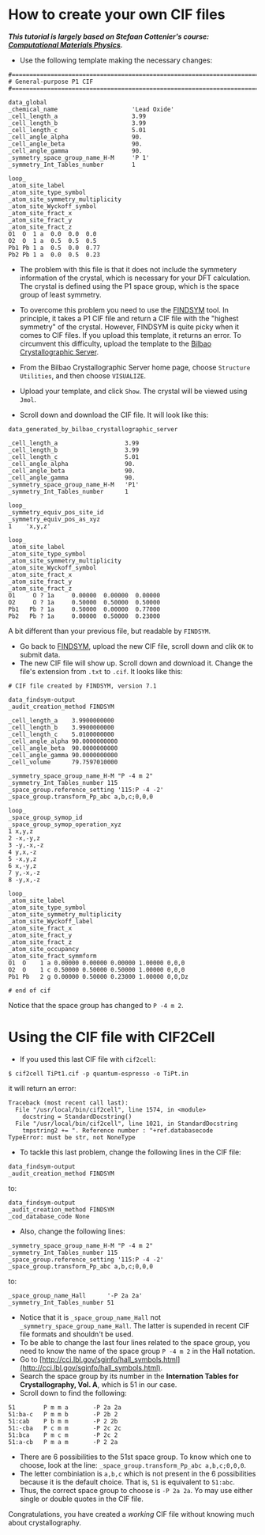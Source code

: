 # How to create your own CIF files
***This tutorial is largely based on Stefaan Cottenier's course: [Computational Materials Physics](https://compmatphys.epotentia.com/).***
- Use the following template making the necessary changes:
```
#===============================================================================
# General-purpose P1 CIF
#===============================================================================

data_global
_chemical_name                     'Lead Oxide'
_cell_length_a                     3.99
_cell_length_b                     3.99
_cell_length_c                     5.01
_cell_angle_alpha                  90.
_cell_angle_beta                   90.
_cell_angle_gamma                  90.
_symmetry_space_group_name_H-M     'P 1'
_symmetry_Int_Tables_number        1

loop_
_atom_site_label
_atom_site_type_symbol
_atom_site_symmetry_multiplicity
_atom_site_Wyckoff_symbol
_atom_site_fract_x
_atom_site_fract_y
_atom_site_fract_z
O1  O  1 a  0.0  0.0  0.0
O2  O  1 a  0.5  0.5  0.5
Pb1 Pb 1 a  0.5  0.0  0.77
Pb2 Pb 1 a  0.0  0.5  0.23
```
- The problem with this file is that it does not include the symmetery information of the crystal, which is necessary for your DFT calculation. The crystal is defined using the P1 space group, which is the space group of least symmetry.

- To overcome this problem you need to use the [FINDSYM](https://stokes.byu.edu/iso/findsym.php) tool. In principle, it takes a P1 CIF file and return a CIF file with the "highest symmetry" of the crystal. However, FINDSYM is quite picky when it comes to CIF files. If you upload this template, it returns an error. To circumvent this difficulty, upload the template to the [Bilbao Crystallographic Server](https://www.cryst.ehu.es/).

- From the Bilbao Crystallographic Server home page, choose `Structure Utilities`, and then choose `VISUALIZE`.
- Upload your template, and click `Show`. The crystal will be viewed using `Jmol`.
- Scroll down and download the CIF file. It will look like this:
```
data_generated_by_bilbao_crystallographic_server

_cell_length_a                   3.99 
_cell_length_b                   3.99 
_cell_length_c                   5.01 
_cell_angle_alpha                90. 
_cell_angle_beta                 90. 
_cell_angle_gamma                90.        
_symmetry_space_group_name_H-M   'P1' 
_symmetry_Int_Tables_number      1 

loop_
_symmetry_equiv_pos_site_id
_symmetry_equiv_pos_as_xyz
1    'x,y,z'

loop_
_atom_site_label 
_atom_site_type_symbol 
_atom_site_symmetry_multiplicity 
_atom_site_Wyckoff_symbol 
_atom_site_fract_x 
_atom_site_fract_y 
_atom_site_fract_z 
O1     O ? 1a     0.00000  0.00000  0.00000
O2     O ? 1a     0.50000  0.50000  0.50000
Pb1   Pb ? 1a     0.50000  0.00000  0.77000
Pb2   Pb ? 1a     0.00000  0.50000  0.23000
```
A bit different than your previous file, but readable by `FINDSYM`.
- Go back to [FINDSYM](https://stokes.byu.edu/iso/findsym.php), upload the new CIF file, scroll down and clik `OK` to submit data.
- The new CIF file will show up. Scroll down and download it. Change the file's extension from `.txt` to `.cif`. It looks like this:
```
# CIF file created by FINDSYM, version 7.1

data_findsym-output
_audit_creation_method FINDSYM

_cell_length_a    3.9900000000
_cell_length_b    3.9900000000
_cell_length_c    5.0100000000
_cell_angle_alpha 90.0000000000
_cell_angle_beta  90.0000000000
_cell_angle_gamma 90.0000000000
_cell_volume      79.7597010000

_symmetry_space_group_name_H-M "P -4 m 2"
_symmetry_Int_Tables_number 115
_space_group.reference_setting '115:P -4 -2'
_space_group.transform_Pp_abc a,b,c;0,0,0

loop_
_space_group_symop_id
_space_group_symop_operation_xyz
1 x,y,z
2 -x,-y,z
3 -y,-x,-z
4 y,x,-z
5 -x,y,z
6 x,-y,z
7 y,-x,-z
8 -y,x,-z

loop_
_atom_site_label
_atom_site_type_symbol
_atom_site_symmetry_multiplicity
_atom_site_Wyckoff_label
_atom_site_fract_x
_atom_site_fract_y
_atom_site_fract_z
_atom_site_occupancy
_atom_site_fract_symmform
O1  O    1 a 0.00000 0.00000 0.00000 1.00000 0,0,0  
O2  O    1 c 0.50000 0.50000 0.50000 1.00000 0,0,0  
Pb1 Pb   2 g 0.00000 0.50000 0.23000 1.00000 0,0,Dz 

# end of cif
```
Notice that the space group has changed to `P -4 m 2`.
# Using the CIF file with CIF2Cell
- If you used this last CIF file with `cif2cell`:
```
$ cif2cell TiPt1.cif -p quantum-espresso -o TiPt.in
```
it will return an error:
```
Traceback (most recent call last):
  File "/usr/local/bin/cif2cell", line 1574, in <module>
    docstring = StandardDocstring()
  File "/usr/local/bin/cif2cell", line 1021, in StandardDocstring
    tmpstring2 += ". Reference number : "+ref.databasecode
TypeError: must be str, not NoneType
```
- To tackle this last problem, change the following lines in the CIF file:
```
data_findsym-output
_audit_creation_method FINDSYM
```
to:
```
data_findsym-output
_audit_creation_method FINDSYM
_cod_database_code None
```
- Also, change the following lines:
```
_symmetry_space_group_name_H-M "P -4 m 2"
_symmetry_Int_Tables_number 115
_space_group.reference_setting '115:P -4 -2'
_space_group.transform_Pp_abc a,b,c;0,0,0
```
to:
```
_space_group_name_Hall		'-P 2a 2a'
_symmetry_Int_Tables_number	51
```
- Notice that it is `_space_group_name_Hall` not `_symmetry_space_group_name_Hall`. The latter is supended in recent CIF file formats and shouldn't be used.
- To be able to change the last four lines related to the space group, you need to know the name of the space group `P -4 m 2` in the Hall notation.
- Go to [http://cci.lbl.gov/sginfo/hall_symbols.html](http://cci.lbl.gov/sginfo/hall_symbols.html).
- Search the space group by its number in the **Internation Tables for Crystallography, Vol. A**, which is 51 in our case.
- Scroll down to find the following:
```
51        P m m a       -P 2a 2a
51:ba-c   P m m b       -P 2b 2
51:cab    P b m m       -P 2 2b
51:-cba   P c m m       -P 2c 2c
51:bca    P m c m       -P 2c 2
51:a-cb   P m a m       -P 2 2a
```
- There are 6 possibilities to the 51st space group. To know which one to choose, look at the line: `_space_group.transform_Pp_abc a,b,c;0,0,0`.
- The letter combiniation is `a,b,c` which is not present in the 6 possibilities because it is the default choice. That is, `51` is equivalent to `51:abc`.
- Thus, the correct space group to choose is `-P 2a 2a`. Yo may use either single or double quotes in the CIF file.

Congratulations, you have created a *working* CIF file without knowing much about crystallography.

